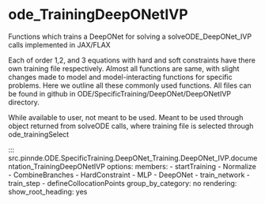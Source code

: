 # ode_TrainingDeepONetIVP

Functions which trains a DeepONet for solving a solveODE_DeepONet_IVP calls implemented in JAX/FLAX

Each of order 1,2, and 3 equations with hard and soft constraints have there own training file respectively. Almost all functions are same, with slight changes made to model and model-interacting functions for specific problems. Here we outline all these commonly used functions. All files can be found in github in ODE/SpecificTraining/DeepONet/DeepONetIVP directory.

While available to user, not meant to be used. Meant to be used through
object returned from solveODE calls, where training file is selected through ode_trainingSelect

::: src.pinnde.ODE.SpecificTraining.DeepONet_Training.DeepONet_IVP.documentation_TrainingDeepONetIVP
    options:
        members:
            - startTraining
            - Normalize
            - CombineBranches
            - HardConstraint
            - MLP
            - DeepONet
            - train_network
            - train_step
            - defineCollocationPoints
        group_by_category: no
    rendering:
      show_root_heading: yes
